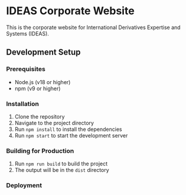 # IDEAS Corporate Website

This is the corporate website for International Derivatives Expertise and Systems (IDEAS).

## Development Setup

### Prerequisites
- Node.js (v18 or higher)
- npm (v9 or higher)

### Installation
1. Clone the repository
2. Navigate to the project directory
3. Run `npm install` to install the dependencies
4. Run `npm start` to start the development server

### Building for Production
1. Run `npm run build` to build the project
2. The output will be in the `dist` directory

### Deployment



